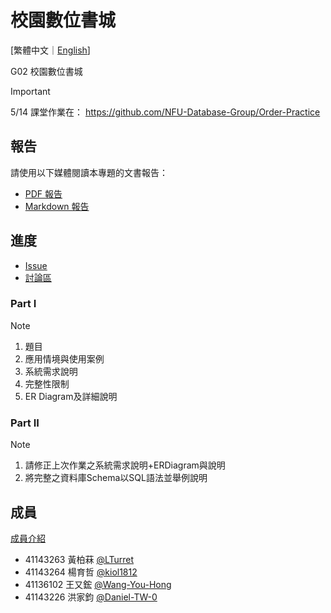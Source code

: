 # 校園數位書城

[繁體中文｜[English](./README_en-US.md)]

G02 校園數位書城

> [!IMPORTANT]
> 5/14 課堂作業在：
> <https://github.com/NFU-Database-Group/Order-Practice>

## 報告

請使用以下媒體閱讀本專題的文書報告：

- [PDF 報告](https://github.com/NFU-Database-Group/Campus-Digital-Bookstore/releases/download/1.1.1/Campus-Digital-Bookstore.pdf)
- [Markdown 報告](src/Campus-Digital-Bookstore.md)

## 進度

- [Issue](https://github.com/NFU-Database-Group/Project-Library/issues)
- [討論區](https://github.com/NFU-Database-Group/Project-Library/discussions)

### Part I

> [!NOTE]
>
> 1. 題目
> 2. 應用情境與使用案例
> 3. 系統需求說明
> 4. 完整性限制
> 5. ER Diagram及詳細說明

### Part II

> [!NOTE]
>
> 1. 請修正上次作業之系統需求說明+ERDiagram與說明
> 2. 將完整之資料庫Schema以SQL語法並舉例說明

## 成員

[成員介紹](./docs/members/README.md)  

- 41143263 黃柏菻 [@LTurret](https://github.com/LTurret)
- 41143264 楊育哲 [@kiol1812](https://github.com/kiol1812)
- 41136102 王又鋐 [@Wang-You-Hong](https://github.com/Wang-You-Hong)
- 41143226 洪家鈞 [@Daniel-TW-0](https://github.com/Daniel-TW-0)

